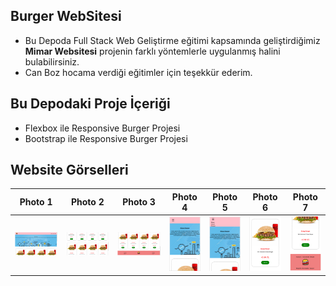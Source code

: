 ## Burger WebSitesi
 * Bu Depoda Full Stack Web Geliştirme eğitimi kapsamında geliştirdiğimiz **Mimar Websitesi** projenin farklı yöntemlerle uygulanmış halini bulabilirsiniz.
 * Can Boz hocama verdiği eğitimler için teşekkür ederim.


## Bu Depodaki Proje İçeriği
 * Flexbox ile Responsive Burger Projesi
 * Bootstrap ile Responsive Burger Projesi
    
    

## Website Görselleri
Photo 1 | Photo 2 | Photo 3 | Photo 4 | Photo 5 | Photo 6 | Photo 7 |
------------ | ------------ | ------------ | ------------ | ------------ | ------------ | ------------ |
![](Photos/photo1.png) | ![](Photos/photo2.png) | ![](Photos/photo3.png) | ![](Photos/photo4.png) | ![](Photos/photo5.png) | ![](Photos/photo6.png) |![](Photos/photo7.png) |
